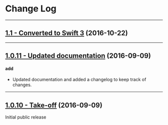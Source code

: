 # Change Log

-----

## [1.1 - Converted to Swift 3](https://github.com/jordidekock/Colorblinds/releases/tag/v1.1) (2016-10-22)

-----

## [1.0.11 - Updated documentation](https://github.com/jordidekock/Colorblinds/releases/tag/v1.0.11) (2016-09-09)

#### add
* Updated documentation and added a changelog to keep track of changes.

---

## [1.0.10 - Take-off](https://github.com/jordidekock/Colorblinds/releases/tag/v1.0.10) (2016-09-09)
Initial public release
